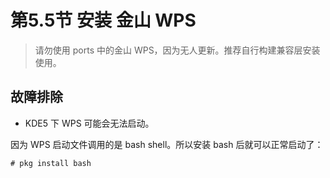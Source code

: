 # 第5.5节 安装 金山 WPS

> 请勿使用 ports 中的金山 WPS，因为无人更新。推荐自行构建兼容层安装使用。

## 故障排除

* KDE5 下 WPS 可能会无法启动。

因为 WPS 启动文件调用的是 bash shell。所以安装 bash 后就可以正常启动了：

```
# pkg install bash
